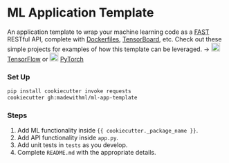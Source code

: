 # ML Application Template

An application template to wrap your machine learning code as a [FAST](https://fastapi.tiangolo.com/) RESTful API, complete with [Dockerfiles](https://docs.docker.com/engine/reference/builder/), [TensorBoard](https://www.tensorflow.org/guide/summaries_and_tensorboard), etc. Check out these simple projects for examples of how this template can be leveraged. → <img src="https://raw.githubusercontent.com/madewithml/images/master/images/tensorflow.png" width="20rem"> [TensorFlow](https://github.com/madewithml/lessons/tree/master/notebooks/03_APIs/tf-text-classification) or <img src="https://raw.githubusercontent.com/madewithml/images/master/images/pytorch.png" width="20rem"> [PyTorch](https://github.com/madewithml/lessons/tree/master/notebooks/03_APIs/pt-text-classification)

### Set Up
```bash
pip install cookiecutter invoke requests
cookiecutter gh:madewithml/ml-app-template
```

### Steps
1. Add ML functionality inside `{{ cookiecutter._package_name }}`.
2. Add API functionality inside `app.py`.
3. Add unit tests in `tests` as you develop.
4. Complete `README.md` with the appropriate details.
